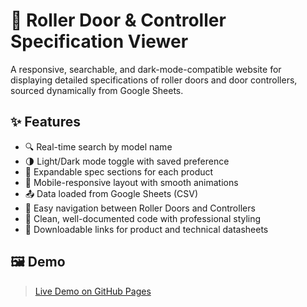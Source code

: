 # 🚪 Roller Door & Controller Specification Viewer

A responsive, searchable, and dark-mode-compatible website for displaying detailed specifications of roller doors and door controllers, sourced dynamically from Google Sheets.

## ✨ Features

- 🔍 Real-time search by model name
- 🌗 Light/Dark mode toggle with saved preference
- 📄 Expandable spec sections for each product
- 📱 Mobile-responsive layout with smooth animations
- 📤 Data loaded from Google Sheets (CSV)
- 🧭 Easy navigation between Roller Doors and Controllers
- 🧠 Clean, well-documented code with professional styling
- 🔗 Downloadable links for product and technical datasheets

## 🖼️ Demo

> [Live Demo on GitHub Pages](https://www.rollerdoordb.co.uk)
